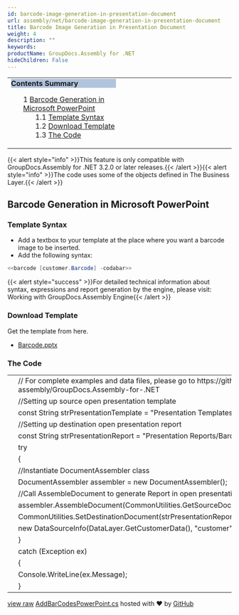 ```yaml
---
id: barcode-image-generation-in-presentation-document
url: assembly/net/barcode-image-generation-in-presentation-document
title: Barcode Image Generation in Presentation Document
weight: 4
description: ""
keywords: 
productName: GroupDocs.Assembly for .NET
hideChildren: False
---
```

<table class="sectionMacro" border="0" cellpadding="5" cellspacing="0" width="100%"><tbody><tr><td valign="top" width="50%"><div class="panel" style="border-top-width: 1px; border-right-width: 1px; border-bottom-width: 1px; border-left-width: 1px;"><div class="panelHeader" style="border-bottom-width: 1px; background-color: rgb(176, 196, 222);"><b>Contents Summary</b></div><div class="panelContent"><style type="text/css">div.rbtoc1590388625321 { padding-top: 0px; padding-right: 0px; padding-bottom: 0px; padding-left: 0px; }div.rbtoc1590388625321 ul { list-style-type: none; list-style-image: none; margin-left: 0px; }div.rbtoc1590388625321 li { margin-left: 0px; padding-left: 0px; }</style><div class="toc rbtoc1590388625321"><ul class="toc-indentation"><li><span class="TOCOutline">1</span> <a href="#BarcodeImageGenerationinPresentationDocument-BarcodeGenerationinMicrosoftPowerPoint">Barcode Generation in Microsoft PowerPoint</a><ul class="toc-indentation"><li><span class="TOCOutline">1.1</span> <a href="#BarcodeImageGenerationinPresentationDocument-TemplateSyntax">Template Syntax</a></li><li><span class="TOCOutline">1.2</span> <a href="#BarcodeImageGenerationinPresentationDocument-DownloadTemplate">Download Template</a></li><li><span class="TOCOutline">1.3</span> <a href="#BarcodeImageGenerationinPresentationDocument-TheCode">The Code</a></li></ul></li></ul></div></div></div></td><td valign="top">&nbsp;</td></tr></tbody></table>

{{< alert style="info" >}}This feature is only compatible with GroupDocs.Assembly for .NET 3.2.0 or later releases.{{< /alert >}}{{< alert style="info" >}}The code uses some of the objects defined in The Business Layer.{{< /alert >}}

## Barcode Generation in Microsoft PowerPoint

### Template Syntax

*   Add a textbox to your template at the place where you want a barcode image to be inserted.
*   Add the following syntax:

```csharp
<<barcode [customer.Barcode] -codabar>>
```

{{< alert style="success" >}}For detailed technical information about syntax, expressions and report generation by the engine, please visit: Working with GroupDocs.Assembly Engine{{< /alert >}}

### Download Template

Get the template from here.

*   [Barcode.pptx](https://github.com/groupdocs-assembly/GroupDocs.Assembly-for-.NET/blob/master/Examples/Data/Source/Presentation%20Templates/Barcode.pptx?raw=true)

### The Code

<table class="highlight tab-size js-file-line-container" data-tab-size="8" data-paste-markdown-skip=""><tbody><tr><td id="file-addbarcodespowerpoint-cs-L1" class="blob-num js-line-number" data-line-number="1"></td><td id="file-addbarcodespowerpoint-cs-LC1" class="blob-code blob-code-inner js-file-line"><span class="pl-c"><span class="pl-c">//</span> For complete examples and data files, please go to https://github.com/groupdocs-assembly/GroupDocs.Assembly-for-.NET</span></td></tr><tr><td id="file-addbarcodespowerpoint-cs-L2" class="blob-num js-line-number" data-line-number="2"></td><td id="file-addbarcodespowerpoint-cs-LC2" class="blob-code blob-code-inner js-file-line"><span class="pl-c"><span class="pl-c">//</span>Setting up source open presentation template</span></td></tr><tr><td id="file-addbarcodespowerpoint-cs-L3" class="blob-num js-line-number" data-line-number="3"></td><td id="file-addbarcodespowerpoint-cs-LC3" class="blob-code blob-code-inner js-file-line"><span class="pl-k">const</span> <span class="pl-en">String</span> <span class="pl-smi">strPresentationTemplate</span> <span class="pl-k">=</span> <span class="pl-s"><span class="pl-pds">"</span>Presentation Templates/Barcode.pptx<span class="pl-pds">"</span></span>;</td></tr><tr><td id="file-addbarcodespowerpoint-cs-L4" class="blob-num js-line-number" data-line-number="4"></td><td id="file-addbarcodespowerpoint-cs-LC4" class="blob-code blob-code-inner js-file-line"><span class="pl-c"><span class="pl-c">//</span>Setting up destination open presentation report</span></td></tr><tr><td id="file-addbarcodespowerpoint-cs-L5" class="blob-num js-line-number" data-line-number="5"></td><td id="file-addbarcodespowerpoint-cs-LC5" class="blob-code blob-code-inner js-file-line"><span class="pl-k">const</span> <span class="pl-en">String</span> <span class="pl-smi">strPresentationReport</span> <span class="pl-k">=</span> <span class="pl-s"><span class="pl-pds">"</span>Presentation Reports/Barcode.pptx<span class="pl-pds">"</span></span>;</td></tr><tr><td id="file-addbarcodespowerpoint-cs-L6" class="blob-num js-line-number" data-line-number="6"></td><td id="file-addbarcodespowerpoint-cs-LC6" class="blob-code blob-code-inner js-file-line"><span class="pl-k">try</span></td></tr><tr><td id="file-addbarcodespowerpoint-cs-L7" class="blob-num js-line-number" data-line-number="7"></td><td id="file-addbarcodespowerpoint-cs-LC7" class="blob-code blob-code-inner js-file-line">{</td></tr><tr><td id="file-addbarcodespowerpoint-cs-L8" class="blob-num js-line-number" data-line-number="8"></td><td id="file-addbarcodespowerpoint-cs-LC8" class="blob-code blob-code-inner js-file-line"><span class="pl-c"><span class="pl-c">//</span>Instantiate DocumentAssembler class</span></td></tr><tr><td id="file-addbarcodespowerpoint-cs-L9" class="blob-num js-line-number" data-line-number="9"></td><td id="file-addbarcodespowerpoint-cs-LC9" class="blob-code blob-code-inner js-file-line"><span class="pl-en">DocumentAssembler</span> <span class="pl-smi">assembler</span> <span class="pl-k">=</span> <span class="pl-k">new</span> <span class="pl-en">DocumentAssembler</span>();</td></tr><tr><td id="file-addbarcodespowerpoint-cs-L10" class="blob-num js-line-number" data-line-number="10"></td><td id="file-addbarcodespowerpoint-cs-LC10" class="blob-code blob-code-inner js-file-line"><span class="pl-c"><span class="pl-c">//</span>Call AssembleDocument to generate Report in open presentation format</span></td></tr><tr><td id="file-addbarcodespowerpoint-cs-L11" class="blob-num js-line-number" data-line-number="11"></td><td id="file-addbarcodespowerpoint-cs-LC11" class="blob-code blob-code-inner js-file-line"><span class="pl-smi">assembler</span>.<span class="pl-en">AssembleDocument</span>(<span class="pl-smi">CommonUtilities</span>.<span class="pl-en">GetSourceDocument</span>(<span class="pl-smi">strPresentationTemplate</span>),</td></tr><tr><td id="file-addbarcodespowerpoint-cs-L12" class="blob-num js-line-number" data-line-number="12"></td><td id="file-addbarcodespowerpoint-cs-LC12" class="blob-code blob-code-inner js-file-line"><span class="pl-smi">CommonUtilities</span>.<span class="pl-en">SetDestinationDocument</span>(<span class="pl-smi">strPresentationReport</span>),</td></tr><tr><td id="file-addbarcodespowerpoint-cs-L13" class="blob-num js-line-number" data-line-number="13"></td><td id="file-addbarcodespowerpoint-cs-LC13" class="blob-code blob-code-inner js-file-line"><span class="pl-k">new</span> <span class="pl-en">DataSourceInfo</span>(<span class="pl-smi">DataLayer</span>.<span class="pl-en">GetCustomerData</span>(), <span class="pl-s"><span class="pl-pds">"</span>customer<span class="pl-pds">"</span></span>));</td></tr><tr><td id="file-addbarcodespowerpoint-cs-L14" class="blob-num js-line-number" data-line-number="14"></td><td id="file-addbarcodespowerpoint-cs-LC14" class="blob-code blob-code-inner js-file-line">}</td></tr><tr><td id="file-addbarcodespowerpoint-cs-L15" class="blob-num js-line-number" data-line-number="15"></td><td id="file-addbarcodespowerpoint-cs-LC15" class="blob-code blob-code-inner js-file-line"><span class="pl-k">catch</span> (<span class="pl-en">Exception</span> <span class="pl-smi">ex</span>)</td></tr><tr><td id="file-addbarcodespowerpoint-cs-L16" class="blob-num js-line-number" data-line-number="16"></td><td id="file-addbarcodespowerpoint-cs-LC16" class="blob-code blob-code-inner js-file-line">{</td></tr><tr><td id="file-addbarcodespowerpoint-cs-L17" class="blob-num js-line-number" data-line-number="17"></td><td id="file-addbarcodespowerpoint-cs-LC17" class="blob-code blob-code-inner js-file-line"><span class="pl-smi">Console</span>.<span class="pl-en">WriteLine</span>(<span class="pl-smi">ex</span>.<span class="pl-smi">Message</span>);</td></tr><tr><td id="file-addbarcodespowerpoint-cs-L18" class="blob-num js-line-number" data-line-number="18"></td><td id="file-addbarcodespowerpoint-cs-LC18" class="blob-code blob-code-inner js-file-line">}</td></tr></tbody></table>

[view raw](https://gist.github.com/GroupDocsGists/d11570805209774badf3def8336ae84a/raw/b66825415341bc15e549d565332cf0246c9c009e/AddBarCodesPowerPoint.cs) [AddBarCodesPowerPoint.cs](https://gist.github.com/GroupDocsGists/d11570805209774badf3def8336ae84a#file-addbarcodespowerpoint-cs) hosted with ❤ by [GitHub](https://github.com)
